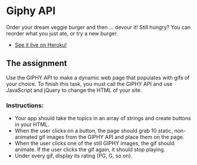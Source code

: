 # Giphy API

Order your dream veggie burger and then ... devour it! Still hungry? You can reorder what you just ate, or try a new burger.

* [See it live on Heroku!](https://boiling-wildwood-30671.herokuapp.com/)

## The assignment
Use the GIPHY API to make a dynamic web page that populates with gifs of your choice. To finish this task, you must call the GIPHY API and use JavaScript and jQuery to change the HTML of your site.

### Instructions:
* Your app should take the topics in an array of strings and create buttons in your HTML.
* When the user clicks on a button, the page should grab 10 static, non-animated gif images from the GIPHY API and place them on the page.
* When the user clicks one of the still GIPHY images, the gif should animate. If the user clicks the gif again, it should stop playing.
* Under every gif, display its rating (PG, G, so on).
